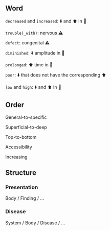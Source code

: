 ## Word

`decreased` and `increased`: :arrow_down: and :arrow_up: in :bust_in_silhouette:

`trouble(_with)`: nervous :warning:

`defect`: congenital :warning:

`diminished`: :arrow_down: amplitude in :busts_in_silhouette:

`prolonged`: :arrow_up: time in :busts_in_silhouette:

`poor`: :arrow_down: that does not have the corresponding :arrow_up:

`low` and `high`: :arrow_down: and :arrow_up: in :busts_in_silhouette:

## Order

General-to-specific

Superficial-to-deep

Top-to-bottom

Accessibility

Increasing

## Structure

### Presentation

Body / Finding / ...

### Disease

System / Body / Disease / ...
